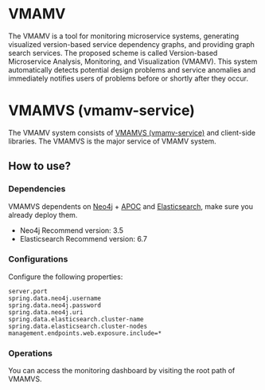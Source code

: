 # VMAMV
The VMAMV is a tool for monitoring microservice systems, generating visualized version-based service dependency graphs, and providing graph search
services. The proposed scheme is called Version-based Microservice Analysis, Monitoring, and Visualization (VMAMV). This system automatically detects potential design
problems and service anomalies and immediately notifies users of problems before or shortly after they occur.
# VMAMVS (vmamv-service)
The VMAMV system consists of [VMAMVS (vmamv-service)](https://github.com/Joe831216/vmamv-service) and client-side libraries. The VMAMVS is the major service of VMAMV system.
## How to use?
### Dependencies
VMAMVS dependents on [Neo4j](https://neo4j.com/) + [APOC](https://neo4j-contrib.github.io/neo4j-apoc-procedures/) and [Elasticsearch](https://www.elastic.co), make sure you already deploy them.
* Neo4j Recommend version: 3.5
* Elasticsearch Recommend version: 6.7
### Configurations
Configure the following properties:


`server.port`  
`spring.data.neo4j.username`  
`spring.data.neo4j.password`  
`spring.data.neo4j.uri`  
`spring.data.elasticsearch.cluster-name`  
`spring.data.elasticsearch.cluster-nodes`  
`management.endpoints.web.exposure.include=*`  
### Operations
You can access the monitoring dashboard by visiting the root path of VMAMVS.
